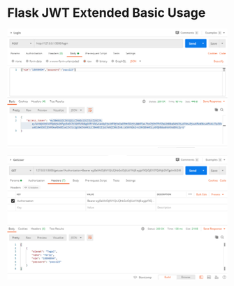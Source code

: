 # Flask JWT Extended Basic Usage


![JWT token](/database/jwt.PNG)


![auth token](/database/auth.PNG)
